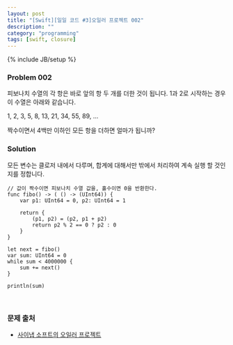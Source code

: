 ```yaml
---
layout: post
title: "[Swift][일일 코드 #3]오일러 프로젝트 002"
description: ""
category: "programming"
tags: [swift, closure]
---
```

{% include JB/setup %}

### Problem 002

피보나치 수열의 각 항은 바로 앞의 항 두 개를 더한 것이 됩니다. 1과 2로 시작하는 경우 이 수열은 아래와 같습니다.

1, 2, 3, 5, 8, 13, 21, 34, 55, 89, ...

짝수이면서 4백만 이하인 모든 항을 더하면 얼마가 됩니까?

### Solution

모든 변수는 클로저 내에서 다루며, 합계에 대해서만 밖에서 처리하여 계속 실행 할 것인지를 정합니다.
	
	// 값이 짝수이면 피보나치 수열 값을, 홀수이면 0을 반환한다.
	func fibo() -> ( () -> (UInt64)) {
	    var p1: UInt64 = 0, p2: UInt64 = 1

	    return {
	        (p1, p2) = (p2, p1 + p2)
	        return p2 % 2 == 0 ? p2 : 0
	    }
	}

	let next = fibo()
	var sum: UInt64 = 0
	while sum < 4000000 {
	    sum += next()
	}

	println(sum)

<br/>

### 문제 출처

* [사이냅 소프트의 오일러 프로젝트](http://euler.synap.co.kr/prob_detail.php?id=2)